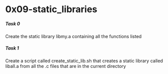 # 0x09-static_libraries

##### Task 0

Create the static library libmy.a containing all the functions listed


##### Task 1

Create a script called create_static_lib.sh that creates a static
library called liball.a from all the .c
files that are in the current directory
